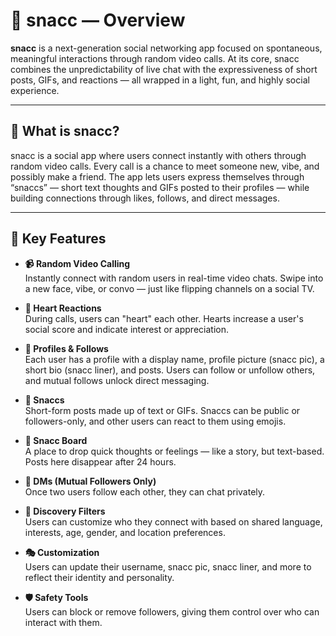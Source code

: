 # 📱 snacc — Overview

**snacc** is a next-generation social networking app focused on spontaneous, meaningful interactions through random video calls. At its core, snacc combines the unpredictability of live chat with the expressiveness of short posts, GIFs, and reactions — all wrapped in a light, fun, and highly social experience.

---

## 🔑 What is snacc?

snacc is a social app where users connect instantly with others through random video calls. Every call is a chance to meet someone new, vibe, and possibly make a friend. The app lets users express themselves through “snaccs” — short text thoughts and GIFs posted to their profiles — while building connections through likes, follows, and direct messages.

---

## 🚀 Key Features

- **📹 Random Video Calling**  
  Instantly connect with random users in real-time video chats. Swipe into a new face, vibe, or convo — just like flipping channels on a social TV.

- **💖 Heart Reactions**  
  During calls, users can "heart" each other. Hearts increase a user's social score and indicate interest or appreciation.

- **👥 Profiles & Follows**  
  Each user has a profile with a display name, profile picture (snacc pic), a short bio (snacc liner), and posts. Users can follow or unfollow others, and mutual follows unlock direct messaging.

- **📝 Snaccs**  
  Short-form posts made up of text or GIFs. Snaccs can be public or followers-only, and other users can react to them using emojis.

- **🧠 Snacc Board**  
  A place to drop quick thoughts or feelings — like a story, but text-based. Posts here disappear after 24 hours.

- **📨 DMs (Mutual Followers Only)**  
  Once two users follow each other, they can chat privately.

- **🔎 Discovery Filters**  
  Users can customize who they connect with based on shared language, interests, age, gender, and location preferences.

- **🎭 Customization**  
  Users can update their username, snacc pic, snacc liner, and more to reflect their identity and personality.

- **🛡️ Safety Tools**  
  Users can block or remove followers, giving them control over who can interact with them.
